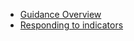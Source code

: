 * [Guidance Overview](index.md)
* [Responding to indicators](responding.md)
<!--* [Section 3: Specific question types](questions.md)-->